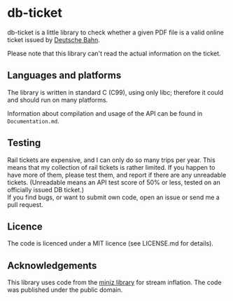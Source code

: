 # db-ticket
db-ticket is a little library to check whether a given PDF file is a valid online ticket issued by [Deutsche Bahn](http://bahn.de/).

Please note that this library can't read the actual information on the ticket.

## Languages and platforms
The library is written in standard C (C99), using only libc; therefore it could and should run on many platforms.

Information about compilation and usage of the API can be found in `Documentation.md`.

## Testing
Rail tickets are expensive, and I can only do so many trips per year. This means that my collection of rail tickets is rather limited. If you happen to have more of them, please test them, and report if there are any unreadable tickets. (Unreadable means an API test score of 50% or less, tested on an officially issued DB ticket.)  
If you find bugs, or want to submit own code, open an issue or send me a pull request.

## Licence
The code is licenced under a MIT licence (see LICENSE.md for details).

## Acknowledgements
This library uses code from the [miniz library](https://code.google.com/p/miniz/) for stream inflation. The code was published under the public domain.
